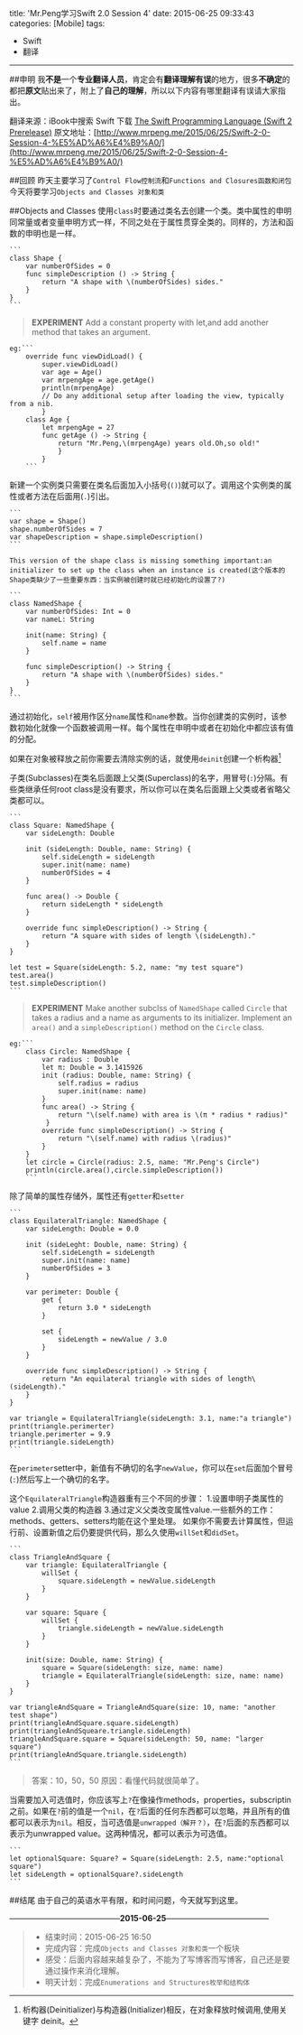 title: 'Mr.Peng学习Swift 2.0 Session 4'
date: 2015-06-25 09:33:43
categories: [Mobile]
tags:
- Swift
- 翻译

---

##申明
我**不是**一个**专业翻译人员**，肯定会有**翻译理解有误**的地方，很多**不确定**的都把**原文**贴出来了，附上了**自己的理解**，所以以下内容有哪里翻译有误请大家指出。

翻译来源：iBook中搜索 Swift 下载 [The Swift Programming Language (Swift 2 Prerelease)](https://itunes.apple.com/cn/book/swift-programming-language/id1002622538?mt=11)
原文地址：[http://www.mrpeng.me/2015/06/25/Swift-2-0-Session-4-%E5%AD%A6%E4%B9%A0/](http://www.mrpeng.me/2015/06/25/Swift-2-0-Session-4-%E5%AD%A6%E4%B9%A0/)

##回顾
昨天主要学习了`Control Flow控制流`和`Functions and Closures函数和闭包`
今天将要学习`Objects and Classes 对象和类`

##Objects and Classes
使用`class`时要通过类名去创建一个类。类中属性的申明同常量或者变量申明方式一样，不同之处在于属性贯穿全类的。同样的，方法和函数的申明也是一样。
<!--more-->
	```
	class Shape {
		var numberOfSides = 0
		func simpleDescription () -> String {
			return "A shape with \(numberOfSides) sides."
		}
	}
	```

> **EXPERIMENT**
> Add a constant property with let,and add another method that takes an argument.
> 
	eg:```
		override func viewDidLoad() {
			super.viewDidLoad()
        	var age = Age()
        	var mrpengAge = age.getAge()
        	println(mrpengAge)
        	// Do any additional setup after loading the view, typically from a nib.
        	}
		class Age {
        	let mrpengAge = 27
        	func getAge () -> String {
            	return "Mr.Peng,\(mrpengAge) years old.Oh,so old!"
        		}
    		}
		```
新建一个实例类只需要在类名后面加入小括号(`()`)就可以了。调用这个实例类的属性或者方法在后面用(`.`)引出。

	```
	var shape = Shape()
	shape.numberOfSides = 7
	var shapeDescription = shape.simpleDescription()
	```
`This version of the shape class is missing something important:an initializer to set up the class when an instance is created(这个版本的Shape类缺少了一些重要东西：当实例被创建时就已经初始化的设置了?)`
	
	```
	class NamedShape {
		var numberOfSides: Int = 0
		var nameL: String
		
		init(name: String) {
			self.name = name
		}
		
		func simpleDescription() -> String {
			return "A shape with \(numberOfSides) sides."
		}
	}
	```
通过初始化，`self`被用作区分`name`属性和`name`参数。当你创建类的实例时，该参数初始化就像一个函数被调用一样。每个属性在申明中或者在初始化中都应该有值的分配。

如果在对象被释放之前你需要去清除实例的话，就使用`deinit`创建一个析构器[^1x]

子类(Subclasses)在类名后面跟上父类(Superclass)的名字，用冒号(`:`)分隔。有些类继承任何root class是没有要求，所以你可以在类名后面跟上父类或者省略父类都可以。

	```
	class Square: NamedShape {
		var sideLength: Double
		
		init (sideLength: Double, name: String) {
			self.sideLength = sideLength
			super.init(name: name)
			numberOfSides = 4
		}
		
		func area() -> Double {
			return sideLength * sideLength
		}
		
		override func simpleDescription() -> String {
			return "A square with sides of length \(sideLength)."
		}
	}
	
	let test = Square(sideLength: 5.2, name: "my test square")
	test.area()
	test.simpleDescription()
	```
> **EXPERIMENT**
> Make another subclss of `NamedShape` called `Circle` that takes a radius and a name as arguments to its initializer. Implement an `area()` and a `simpleDescription()` method on the `Circle` class.
> 
	eg:```
		class Circle: NamedShape {
        	var radius : Double
        	let π: Double = 3.1415926
        	init (radius: Double, name: String) {
        	    self.radius = radius
        	    super.init(name: name)
        	}
        	func area() -> String {
        	    return "\(self.name) with area is \(π * radius * radius)"
       		 }
        	override func simpleDescription() -> String {
        	    return "\(self.name) with radius \(radius)"
        	}
    	}
    	let circle = Circle(radius: 2.5, name: "Mr.Peng's Circle")
        println(circle.area(),circle.simpleDescription())
		```
除了简单的属性存储外，属性还有`getter`和`setter`

	```
	class EquilateralTriangle: NamedShape {
		var sideLength: Double = 0.0
		
		init (sideLeght: Double, name: String) {
			self.sideLength = sideLength
			super.init(name: name)
			numberOfSides = 3
		}
		
		var perimeter: Double {
			get {
				return 3.0 * sideLength
			}
			
			set {
				sideLength = newValue / 3.0
			}
		}
		
		override func simpleDescription() -> String {
			return "An equilateral triangle with sides of length\(sideLength)."
		}
	}
	
	var triangle = EquilateralTriangle(sideLength: 3.1, name:"a triangle")
	print(triangle.perimerter)
	triangle.perimerter = 9.9
	print(triangle.sideLength)
	```
在`perimeter`setter中，新值有不确切的名字`newValue`，你可以在`set`后面加个冒号(`:`)然后写上一个确切的名字。

这个`EquilateralTriangle`构造器重有三个不同的步骤：
	1.设置申明子类属性的value
	2.调用父类的构造器
	3.通过定义父类改变属性value.一些额外的工作：methods、getters、setters均能在这个里处理。
如果你不需要去计算属性，但运行前、设置新值之后仍要提供代码，那么久使用`willSet`和`didSet`。

	```
	class TriangleAndSquare {
		var triangle: EquilateralTriangle {
			willSet {
				square.sideLength = newValue.sideLength
			}
		}
		
		var square: Square {
			willSet {
				triangle.sideLength = newValue.sideLength
			}
		}
		
		init(size: Double, name: String) {
			square = Square(sideLength: size, name: name)
			triangle = EquilateralTriangle(sideLength: size, name: name)
		}
	}
	
	var triangleAndSquare = TriangleAndSquare(size: 10, name: "another test shape")
	print(triangleAndSquare.square.sideLength)
	print(triangleAndSqueare.triangle.sideLength)
	triangleAndSquare.square = Square(sideLength: 50, name: "larger square")
	print(triangleAndSquare.triangle.sideLength)
	```
> 答案：10，50，50
> 原因：看懂代码就很简单了。

当需要加入可选值时，你应该写上`?`在像操作methods，properties，subscriptin之前。如果在`?`前的值是一个`nil`，在`?`后面的任何东西都可以忽略，并且所有的值都可以表示为`nil`。相反，当可选值是`unwrapped（解开？）`，在`?`后面的东西都可以表示为unwrapped value。这两种情况，都可以表示为可选值。

	```
	let optionalSquare: Square? = Square(sideLength: 2.5, name:"optional square")
	let sideLength = optionalSquare?.sideLength
	```
##结尾
由于自己的英语水平有限，和时间问题，今天就写到这里。

——————————————**2015-06-25**—————————————
> * 结束时间：2015-06-25 16:50 
> * 完成内容：完成`Objects and Classes 对象和类`一个板块
> * 感受：后面内容越来越复杂了，不能为了写博客而写博客，自己还是要通过操作来消化理解。
> * 明天计划：完成`Enumerations and Structures枚举和结构体`

[^1x]:析构器(Deinitializer)与构造器(Initializer)相反，在对象释放时候调用,使用关键字 deinit。

